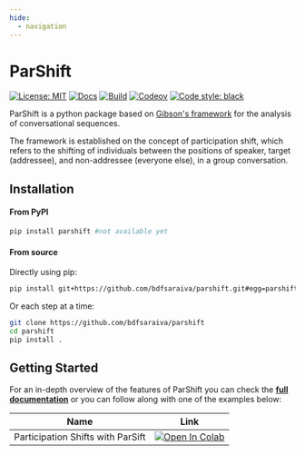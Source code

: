 ```yaml
---
hide:
  - navigation
---
```



# ParShift

[![License: MIT](https://img.shields.io/badge/License-MIT-yellow.svg)](https://github.com/bdfsaraiva/py-Participation-Shifts/blob/main/LICENSE)
[![Docs](https://img.shields.io/badge/docs-Passing-green.svg)](https://bdfsaraiva.github.io/parshift)
[![Build](https://github.com/bdfsaraiva/parshift/actions/workflows/ci.yml/badge.svg)](https://github.com/bdfsaraiva/parshift/actions/workflows/ci.yml)
[![Codeov](https://codecov.io/github/bdfsaraiva/parshift/branch/main/graph/badge.svg?token=O5ZCGFW78U)](https://codecov.io/github/bdfsaraiva/parshift)
[![Code style: black](https://img.shields.io/badge/code%20style-black-000000.svg)](https://github.com/psf/black)


ParShift is a python package based on [Gibson's framework](https://doi.org/10.1353/sof.2003.0055) for the analysis of conversational sequences.

The framework is established on the concept of participation shift, which refers to the shifting of individuals between the positions of speaker, target (addressee), and non-addressee (everyone else), in a group conversation.


## Installation
#### From PyPI
```bash
pip install parshift #not available yet 
```
#### From source
Directly using pip:
```bash
pip install git+https://github.com/bdfsaraiva/parshift.git#egg=parshift
```
Or each step at a time:
```bash
git clone https://github.com/bdfsaraiva/parshift
cd parshift
pip install .
```

## Getting Started
For an in-depth overview of the features of ParShift 
you can check the [**full documentation**](https://bdfsaraiva.github.io/parshift/) or you can follow along 
with one of the examples below:


| Name  | Link  |
|---|---|
| Participation Shifts with ParSift | [![Open In Colab](https://colab.research.google.com/assets/colab-badge.svg)](https://colab.research.google.com/drive/1gYa32dMQDVuKwHDLgl1wJiVyHwUw4_zL?usp=sharing)  |

